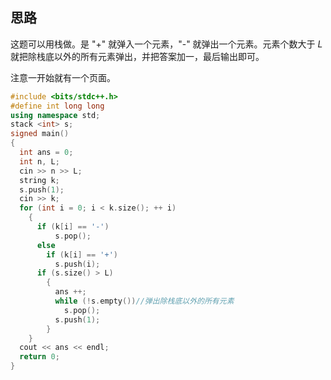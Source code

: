 ## 思路

这题可以用栈做。是 "+" 就弹入一个元素，"-" 就弹出一个元素。元素个数大于 $L$ 就把除栈底以外的所有元素弹出，并把答案加一，最后输出即可。


注意一开始就有一个页面。

```cpp
#include <bits/stdc++.h>
#define int long long
using namespace std;
stack <int> s;
signed main()
{
  int ans = 0;
  int n, L;
  cin >> n >> L;
  string k;
  s.push(1);
  cin >> k;
  for (int i = 0; i < k.size(); ++ i)
    {
      if (k[i] == '-')
          s.pop();
      else
        if (k[i] == '+')
          s.push(i);
      if (s.size() > L)
        {
          ans ++;
          while (!s.empty())//弹出除栈底以外的所有元素
            s.pop();
          s.push(1);
        }
    }
  cout << ans << endl;
  return 0;
}



```
